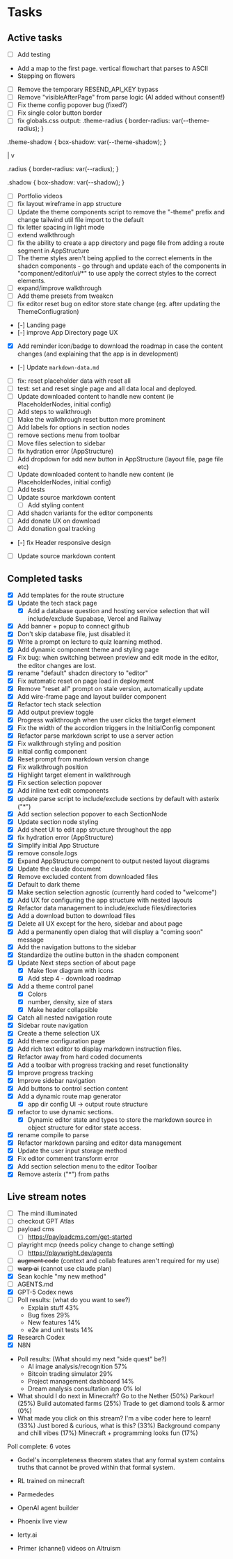# Tasks

## Active tasks

- [ ] Add testing
- Add a map to the first page. vertical flowchart that parses to ASCII
- Stepping on flowers
- [ ] Remove the temporary RESEND_API_KEY bypass
- [ ] Remove "visibleAfterPage" from parse logic (AI added without consent!)
- [ ] Fix theme config popover bug (fixed?)
- [ ] Fix single color button border
- [ ] fix globals.css output:
      .theme-radius {
      border-radius: var(--theme-radius);
      }

.theme-shadow {
box-shadow: var(--theme-shadow);
}

|
v

.radius {
border-radius: var(--radius);
}

.shadow {
box-shadow: var(--shadow);
}

- [ ] Portfolio videos
- [ ] fix layout wireframe in app structure
- [ ] Update the theme components script to remove the "-theme" prefix and change tailwind util file import to the default
- [ ] fix letter spacing in light mode
- [ ] extend walkthrough
- [ ] fix the ability to create a app directory and page file from adding a route segment in AppStructure
- [ ] The theme styles aren't being applied to the correct elements in the shadcn components - go through and update each of the components in "component/editor/ui/\*" to use apply the correct styles to the correct elements.
- [ ] expand/improve walkthrough
- [ ] Add theme presets from tweakcn
- [ ] fix editor reset bug on editor store state change (eg. after updating the ThemeConfiugration)
- [-] Landing page
- [-] improve App Directory page UX

- [x] Add reminder icon/badge to download the roadmap in case the content changes (and explaining that the app is in development)
- [-] Update `markdown-data.md`
- [ ] fix: reset placeholder data with reset all
- [ ] test: set and reset single page and all data local and deployed.
- [ ] Update downloaded content to handle new content (ie PlaceholderNodes, initial config)
- [ ] Add steps to walkthrough
- [ ] Make the walkthrough reset button more prominent
- [ ] Add labels for options in section nodes
- [ ] remove sections menu from toolbar
- [ ] Move files selection to sidebar
- [ ] fix hydration error (AppStructure)
- [ ] Add dropdown for add new button in AppStructure (layout file, page file etc)
- [ ] Update downloaded content to handle new content (ie PlaceholderNodes, initial config)
- [ ] Add tests
- [ ] Update source markdown content
  - [ ] Add styling content
- [ ] Add shadcn variants for the editor components
- [ ] Add donate UX on download
- [ ] Add donation goal tracking
- [-] fix Header responsive design
- [ ] Update source markdown content

## Completed tasks

- [x] Add templates for the route structure
- [x] Update the tech stack page
  - [x] Add a database question and hosting service selection that will include/exclude Supabase, Vercel and Railway
- [x] Add banner + popup to connect github
- [x] Don't skip database file, just disabled it
- [x] Write a prompt on lecture to quiz learning method.
- [x] Add dynamic component theme and styling page
- [x] Fix bug: when switching between preview and edit mode in the editor, the editor changes are lost.
- [x] rename "default" shadcn directory to "editor"
- [x] Fix automatic reset on page load in deployment
- [x] Remove "reset all" prompt on stale version, automatically update
- [x] Add wire-frame page and layout builder component
- [x] Refactor tech stack selection
- [x] Add output preview toggle
- [x] Progress walkthrough when the user clicks the target element
- [x] Fix the width of the accordion triggers in the InitialConfig component
- [x] Refactor parse markdown script to use a server action
- [x] Fix walkthrough styling and position
- [x] initial config component
- [x] Reset prompt from markdown version change
- [x] Fix walkthrough position
- [x] Highlight target element in walkthrough
- [x] Fix section selection popover
- [x] Add inline text edit components
- [x] update parse script to include/exclude sections by default with asterix ("\*")
- [x] Add section selection popover to each SectionNode
- [x] Update section node styling
- [x] Add sheet UI to edit app structure throughout the app
- [x] fix hydration error (AppStructure)
- [x] Simplify initial App Structure
- [x] remove console.logs
- [x] Expand AppStructure component to output nested layout diagrams
- [x] Update the claude document
- [x] Remove excluded content from downloaded files
- [x] Default to dark theme
- [x] Make section selection agnostic (currently hard coded to "welcome")
- [x] Add UX for configuring the app structure with nested layouts
- [x] Refactor data management to include/exclude files/directories
- [x] Add a download button to download files
- [x] Delete all UX except for the hero, sidebar and about page
- [x] Add a permanently open dialog that will display a "coming soon" message
- [x] Add the navigation buttons to the sidebar
- [x] Standardize the outline button in the shadcn component
- [x] Update Next steps section of about page
  - [x] Make flow diagram with icons
  - [x] Add step 4 - download roadmap
- [x] Add a theme control panel
  - [x] Colors
  - [x] number, density, size of stars
  - [x] Make header collapsible
- [x] Catch all nested navigation route
- [x] Sidebar route navigation
- [x] Create a theme selection UX
- [x] Add theme configuration page
- [x] Add rich text editor to display markdown instruction files.
- [x] Refactor away from hard coded documents
- [x] Add a toolbar with progress tracking and reset functionality
- [x] Improve progress tracking
- [x] Improve sidebar navigation
- [x] Add buttons to control section content
- [x] Add a dynamic route map generator
  - [x] app dir config UI -> output route structure
- [x] refactor to use dynamic sections.
  - [x] Dynamic editor state and types to store the markdown source in object structure for editor state access.
- [x] rename compile to parse
- [x] Refactor markdown parsing and editor data management
- [x] Update the user input storage method
- [x] Fix editor comment transform error
- [x] Add section selection menu to the editor Toolbar
- [x] Remove asterix ("\*") from paths

## Live stream notes

- [ ] The mind illuminated
- [ ] checkout GPT Atlas
- [ ] payload cms
  - [ ] https://payloadcms.com/get-started
- [ ] playright mcp (needs policy change to change setting)
  - [ ] https://playwright.dev/agents
- [ ] ~~augment code~~ (context and collab features aren't required for my use)
- [ ] ~~warp ai~~ (cannot use claude plan)
- [x] Sean kochle "my new method"
- [ ] AGENTS.md
- [x] GPT-5 Codex news
- [ ] Poll results: (what do you want to see?)
  - Explain stuff 43%
  - Bug fixes 29%
  - New features 14%
  - e2e and unit tests 14%
- [x] Research Codex
- [x] N8N
- Poll results: (What should my next "side quest" be?)
  - AI image analysis/recognition 57%
  - Bitcoin trading simulator 29%
  - Project management dashboard 14%
  - Dream analysis consultation app 0% lol
- What should I do next in Minecraft?
  Go to the Nether (50%)
  Parkour! (25%)
  Build automated farms (25%)
  Trade to get diamond tools & armor (0%)
- What made you click on this stream?
  I'm a vibe coder here to learn! (33%)
  Just bored & curious, what is this? (33%)
  Background company and chill vibes (17%)
  Minecraft + programming looks fun (17%)

Poll complete: 6 votes

- Godel's incompleteness theorem states that any formal system contains truths that cannot be proved within that formal system.
- RL trained on minecraft
- Parmededes

- OpenAI agent builder
- Phoenix live view
- ​lerty.ai
- Primer (channel) videos on Altruism
